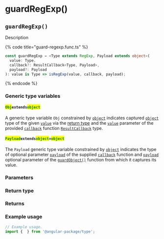 # guardRegExp()

## `guardRegExp()`

Description

{% code title="guard-regexp.func.ts" %}
```typescript
const guardRegExp = <Type extends RegExp, Payload extends object>(
  value: Type,
  callback?: ResultCallback<Type, Payload>,
  payload?: Payload
): value is Type => isRegExp(value, callback, payload);
```
{% endcode %}

### Generic type variables

#### <mark style="color:green;">**`Obj`**</mark>**`extends`**<mark style="color:green;">**`object`**</mark>

A generic type variable `Obj` constrained by [`object`](https://developer.mozilla.org/en-US/docs/Web/JavaScript/Reference/Global\_Objects/Object) indicates captured [`object`](https://developer.mozilla.org/en-US/docs/Web/JavaScript/Reference/Global\_Objects/Object) type of the given [`value`](guardregexp.md#value-type) via the [return type](guardregexp.md#return-type) and the [`value`](../types/resultcallback.md#value-value) parameter of the provided [`callback`](guardregexp.md#callback-resultcallback-less-than-bigint-payload-greater-than) function [`ResultCallback`](../types/resultcallback.md) type.

#### <mark style="color:green;">**`Payload`**</mark>**`extends`**<mark style="color:green;">**`object`**</mark>**`=`**<mark style="color:green;">**`object`**</mark>

The `Payload` generic type variable constrained by [`object`](https://www.typescriptlang.org/docs/handbook/basic-types.html#object) indicates the type of optional parameter [`payload`](../types/resultcallback.md#payload-payload) of the supplied [`callback`](guardregexp.md#callback-resultcallback-less-than-type-payload-greater-than) function and [`payload`](guardregexp.md#payload-payload) optional parameter of the [`guardObject()`](guardregexp.md#guardobject) function from which it captures its value.

### Parameters

### Return type

### Returns

### Example usage

```typescript
// Example usage.
import {  } from '@angular-package/type';


```

